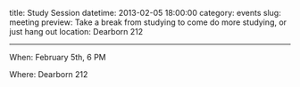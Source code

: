 title: Study Session
datetime: 2013-02-05 18:00:00
category: events
slug: meeting
preview: Take a break from studying to come do more studying, or just hang out
location: Dearborn 212

---
When: February 5th, 6 PM

Where: Dearborn 212

